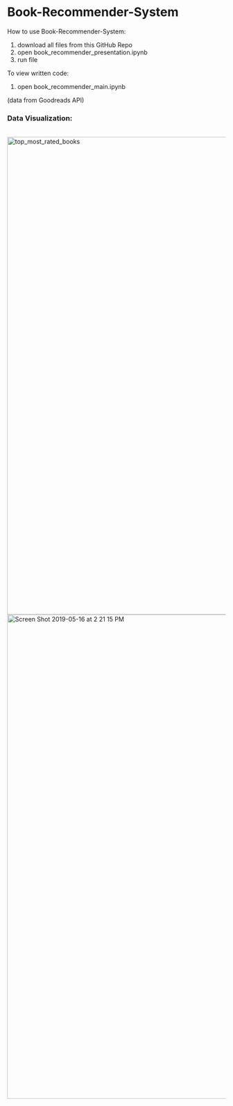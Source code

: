 # Book-Recommender-System

How to use Book-Recommender-System: 
  1. download all files from this GitHub Repo
  2. open book_recommender_presentation.ipynb
  3. run file

To view written code:
  1. open book_recommender_main.ipynb

(data from Goodreads API)

### Data Visualization:
</br> 
<img width="1098" alt="top_most_rated_books" src="https://user-images.githubusercontent.com/38924028/57878110-547ade80-77e7-11e9-92bd-14f91fde8bf6.png">

<img width="1113" alt="Screen Shot 2019-05-16 at 2 21 15 PM" src="https://user-images.githubusercontent.com/38924028/57878231-9572f300-77e7-11e9-88b1-b2c4152f85ea.png">
